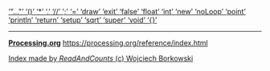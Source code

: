 [ ‘"..."’ ](https://openjdk.java.net/jeps/326)	[ ‘()’ ](https://processing.org/reference/parentheses.html)	[ ‘*’ ](https://processing.org/reference/multiply.html)	[ ‘.’ ](https://processing.org/reference/dot.html)	[ ‘//’ ](https://processing.org/reference/comment.html)	[ ‘;’ ](https://processing.org/reference/semicolon.html)	[ ‘=’ ](https://processing.org/reference/assign.html)	[ ‘draw’ ](https://processing.org/reference/draw_.html)	[ ‘exit’ ](https://processing.org/reference/exit_.html)	[ ‘false’ ](https://processing.org/reference/false.html)	[ ‘float’ ](https://processing.org/reference/float.html)	[ ‘int’ ](https://processing.org/reference/int.html)	[ ‘new’ ](https://processing.org/reference/new.html)	[ ‘noLoop’ ](https://processing.org/reference/noLoop_.html)	[ ‘point’ ](https://processing.org/reference/point_.html)	[ ‘println’ ](https://processing.org/reference/println_.html)	[ ‘return’ ](https://processing.org/reference/return.html)	[ ‘setup’ ](https://processing.org/reference/setup_.html)	[ ‘sqrt’ ](https://processing.org/reference/sqrt_.html)	[ ‘super’ ](https://processing.org/reference/super.html)	[ ‘void’ ](https://processing.org/reference/void.html)	[ ‘{}’ ](https://processing.org/reference/curlybraces.html)	


----
[__Processing.org__](http://Processing.org/) <https://processing.org/reference/index.html>


[Index made by _ReadAndCounts_ (c) Wojciech Borkowski](https://github.com/borkowsk/bookProcessingEN/tree/main/33_extensions/readandcounts)

